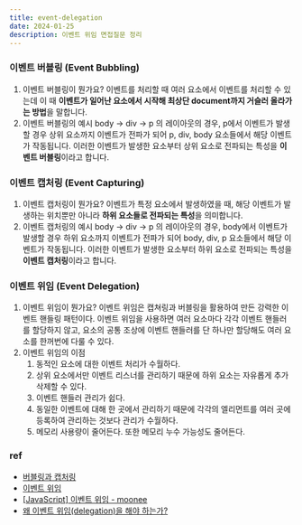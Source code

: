 ```yaml
---
title: event-delegation
date: 2024-01-25
description: 이벤트 위임 면접질문 정리
---
```


### 이벤트 버블링 (Event Bubbling)

1. 이벤트 버블링이 뭔가요?
   이벤트를 처리할 때 여러 요소에서 이벤트를 처리할 수 있는데 이 때 **이벤트가 일어난 요소에서 시작해 최상단 document까지 거슬러 올라가는 방법**을 말합니다.
   <br />
2. 이벤트 버블링의 예시
   body -> div -> p 의 레이아웃의 경우, p에서 이벤트가 발생할 경우 상위 요소까지 이벤트가 전파가 되어 p, div, body 요소들에서 해당 이벤트가 작동됩니다. 이러한 이벤트가 발생한 요소부터 상위 요소로 전파되는 특성을 **이벤트 버블링**이라고 합니다.

### 이벤트 캡처링 (Event Capturing)

1. 이벤트 캡처링이 뭔가요?
   이벤트가 특정 요소에서 발생하였을 때, 해당 이벤트가 발생하는 위치뿐만 아니라 **하위 요소들로 전파되는 특성**을 의미합니다.
   <br />
2. 이벤트 캡처링의 예시
   body -> div -> p 의 레이아웃의 경우, body에서 이벤트가 발생할 경우 하위 요소까지 이벤트가 전파가 되어 body, div, p 요소들에서 해당 이벤트가 작동됩니다. 이러한 이벤트가 발생한 요소부터 하위 요소로 전파되는 특성을 **이벤트 캡처링**이라고 합니다.

### 이벤트 위임 (Event Delegation)

1. 이벤트 위임이 뭔가요?
   이벤트 위임은 캡쳐링과 버블링을 활용하여 만든 강력한 이벤트 핸들링 패턴이다. 이벤트 위임을 사용하면 여러 요소마다 각각 이벤트 핸들러를 할당하지 않고, 요소의 공통 조상에 이벤트 핸들러를 단 하나만 할당해도 여러 요소를 한꺼번에 다룰 수 있다.
   <br />
2. 이벤트 위임의 이점
    1. 동적인 요소에 대한 이벤트 처리가 수월하다.
    2. 상위 요소에서만 이벤트 리스너를 관리하기 때문에 하위 요소는 자유롭게 추가 삭제할 수 있다.
    3. 이벤트 핸들러 관리가 쉽다.
    4. 동일한 이벤트에 대해 한 곳에서 관리하기 때문에 각각의 엘리먼트를 여러 곳에 등록하여 관리하는 것보다 관리가 수월하다.
    5. 메모리 사용량이 줄어든다. 또한 메모리 누수 가능성도 줄어든다.
       <br />

### ref

-   [버블링과 캡처링](https://ko.javascript.info/bubbling-and-capturing)
-   [이벤트 위임](https://ko.javascript.info/event-delegation)
-   [[JavaScript] 이벤트 위임 - moonee](https://velog.io/@moonheekim0118/JavaScript-%EC%9D%B4%EB%B2%A4%ED%8A%B8-%EB%B2%84%EB%B8%94%EB%A7%81)
-   [왜 이벤트 위임(delegation)을 해야 하는가?](https://ui.toast.com/weekly-pick/ko_20160826)
